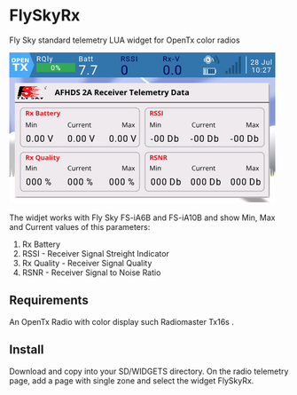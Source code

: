 # FlySkyRx
Fly Sky standard telemetry LUA widget for OpenTx color radios  

![Image](SupportFiles/screenshot.png "FlySkyRx")

The widjet works with Fly Sky FS-iA6B and FS-iA10B and show Min, Max and Current values of this parameters:

1. Rx Battery 
2. RSSI - Receiver Signal Streight Indicator
3. Rx Quality - Receiver Signal Quality
4. RSNR - Receiver Signal to Noise Ratio

Requirements
------------
An OpenTx Radio with color display such Radiomaster Tx16s .

Install
-------
Download and copy into your SD/WIDGETS directory.
On the radio telemetry page, add a page with single zone and select the widget FlySkyRx.